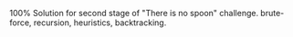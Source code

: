 100% Solution for second stage of "There is no spoon" challenge. brute-force, recursion, heuristics, backtracking.
